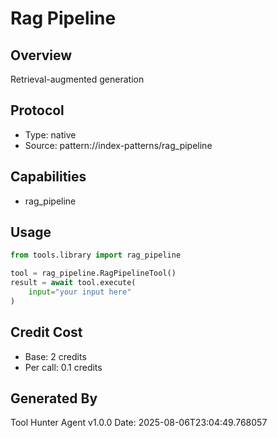# Rag Pipeline

## Overview
Retrieval-augmented generation

## Protocol
- Type: native
- Source: pattern://index-patterns/rag_pipeline

## Capabilities
- rag_pipeline

## Usage
```python
from tools.library import rag_pipeline

tool = rag_pipeline.RagPipelineTool()
result = await tool.execute(
    input="your input here"
)
```

## Credit Cost
- Base: 2 credits
- Per call: 0.1 credits

## Generated By
Tool Hunter Agent v1.0.0
Date: 2025-08-06T23:04:49.768057
